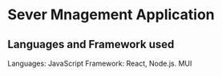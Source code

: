 # Sever Mnagement Application

## Languages and Framework used
Languages: JavaScript
Framework: React, Node.js. MUI

